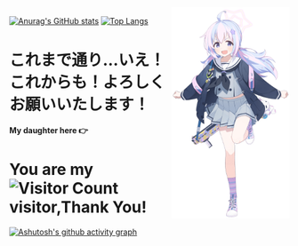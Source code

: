 <img align="right" height="380" src="135785.png">

[![Anurag's GitHub stats](https://github-readme-stats.vercel.app/api?username=Nuist666&count_private=true&show_icons=true&theme=radical)](https://github.com/anuraghazra/github-readme-stats)
[![Top Langs](https://github-readme-stats.vercel.app/api/top-langs/?username=Nuist666&theme=radical)](https://github.com/anuraghazra/github-readme-stats)　　
# これまで通り…いえ！これからも！よろしくお願いいたします！
**My daughter here 👉**
# You are my ![Visitor Count](https://profile-counter.glitch.me/Nuist666/count.svg) visitor,Thank You!  
[![Ashutosh's github activity graph](https://github-readme-activity-graph.vercel.app/graph?username=Nuist666&theme=dracula)](https://github.com/ashutosh00710/github-readme-activity-graph)  



<!--
**Nuist666/Nuist666** is a ✨ _special_ ✨ repository because its `README.md` (this file) appears on your GitHub profile.

Here are some ideas to get you started:

- 🔭 I’m currently working on ...
- 🌱 I’m currently learning ...
- 👯 I’m looking to collaborate on ...
- 🤔 I’m looking for help with ...
- 💬 Ask me about ...
- 📫 How to reach me: ...
- 😄 Pronouns: ...
- ⚡ Fun fact: ...
-->
